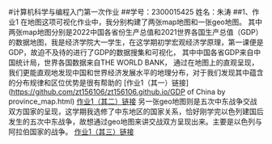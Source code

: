 #计算机科学与编程入门第一次作业
##学号：2300015425  姓名：朱涛
##1、作业1
在地图这项可视化作业中，我分别构建了两张map地图和一张geo地图。
其中两张map地图分别是2022中国各省份生产总值和2021世界各国生产总值（GDP）的数据地图，我是经济学院大一学生，在这学期初学宏观经济学原理，第一课便是GDP，故迫不及待的进行了GDP的数据搜集和可视化，
其中中国各省GDP来自中国统计局，世界各国数据来自THE WORLD BANK，
通过在地图上的直观呈现，我们更能直观地发现中国和世界经济发展水平的地理分布，对于我们发现其中蕴含的分布规律和区位优势是很有帮助的
[作业1（其一）链接](https://github.com/zt156106/zt156106.github.io/GDP of China by province_map.html)
[作业1（其二）链接]()
另一张geo地图则是五次中东战争交战双方国家的呈现，这学期我选修了中东地区的国家关系，恰好刚学完以色列建国后发生的五次中东战争，故想通过geo地图来讲交战双方呈现出来。主要是以色列与阿拉伯国家的战争。
[作业1（其三）链接]()

